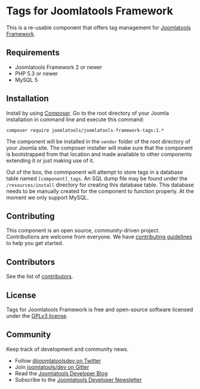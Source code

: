 # Tags for Joomlatools Framework

This is a re-usable component that offers tag management for [Joomlatools Framework].

## Requirements

- Joomlatools Framework 2 or newer
- PHP 5.3 or newer
- MySQL 5

## Installation

Install by using [Composer](https://getcomposer.org/). Go to the root directory of your Joomla installation in 
command line and execute this command:

```
composer require joomlatools/joomlatools-framework-tags:1.*
```

The component will be installed in the `vendor` folder of the root directory of your Joomla site. The composer installer 
will make sure that the component is bootstrapped from that location and made available to other components extending it 
or just making use of it.

Out of the box, the commponent will attempt to store tags in a database table named `[component]_tags`. An SQL dump file may 
be found under the `/resources/install` directory for creating this database table. This database needs to be manually 
created for the component to function properly. At the moment we only support MySQL.

## Contributing

This component is an open source, community-driven project. Contributions are welcome from everyone. 
We have [contributing guidelines](CONTRIBUTING.md) to help you get started.

## Contributors

See the list of [contributors](https://github.com/joomlatools/joomlatools-framework-tags/contributors).

## License 

Tags for Joomlatools Framework is free and open-source software licensed under the [GPLv3 license](LICENSE.txt).

## Community

Keep track of development and community news.

* Follow [@joomlatoolsdev on Twitter](https://twitter.com/joomlatoolsdev)
* Join [joomlatools/dev on Gitter](http://gitter.im/joomlatools/dev)
* Read the [Joomlatools Developer Blog](https://www.joomlatools.com/developer/blog/)
* Subscribe to the [Joomlatools Developer Newsletter](https://www.joomlatools.com/developer/newsletter/)

[Joomlatools Framework]: http://www.joomlatools.com/developer/framework/
